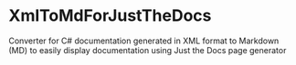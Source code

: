 # XmlToMdForJustTheDocs
Converter for C# documentation generated in XML format to Markdown (MD) to easily display documentation using Just the Docs page generator
